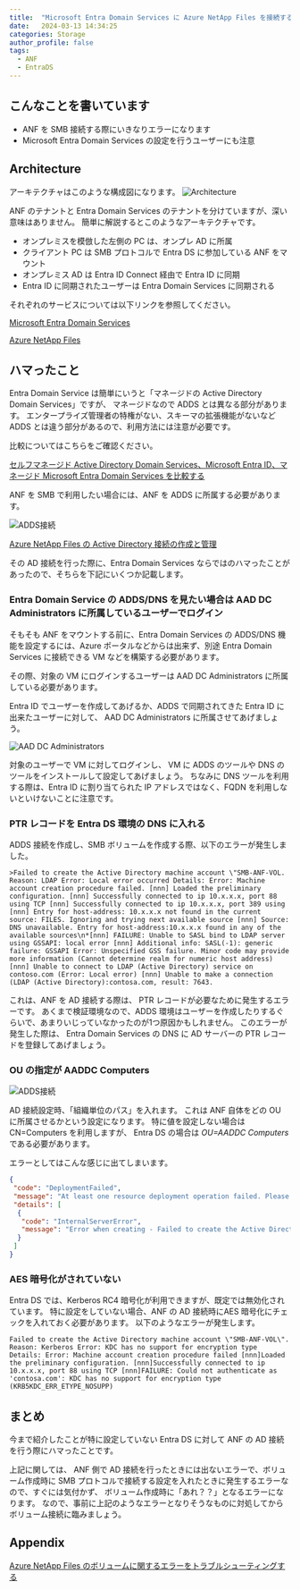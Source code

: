 ```yaml
---
title:  "Microsoft Entra Domain Services に Azure NetApp Files を接続するときにハマったこと"
date:   2024-03-13 14:34:25
categories: Storage
author_profile: false
tags:
  - ANF
  - EntraDS
---
```


## こんなことを書いています

* ANF を SMB 接続する際にいきなりエラーになります
* Microsoft Entra Domain Services の設定を行うユーザーにも注意

## Architecture

アーキテクチャはこのような構成図になります。
![Architecture](/assets/article_images/2024-02-15-anf-entrads/architecture.png)

ANF のテナントと Entra Domain Services のテナントを分けていますが、深い意味はありません。
簡単に解説するとこのようなアーキテクチャです。

* オンプレミスを模倣した左側の PC は、オンプレ AD に所属
* クライアント PC は SMB プロトコルで Entra DS に参加している ANF をマウント
* オンプレミス AD は Entra ID Connect 経由で Entra ID に同期
* Entra ID に同期されたユーザーは Entra Domain Services に同期される

それぞれのサービスについては以下リンクを参照してください。

[Microsoft Entra Domain Services](https://learn.microsoft.com/ja-jp/entra/identity/domain-services/overview)

[Azure NetApp Files](https://learn.microsoft.com/ja-jp/azure/azure-netapp-files/azure-netapp-files-introduction)

## ハマったこと

Entra Domain Service は簡単にいうと「マネージドの Active Directory Domain Services」ですが、
マネージドなので ADDS とは異なる部分があります。
エンタープライズ管理者の特権がない、スキーマの拡張機能がないなど ADDS とは違う部分があるので、利用方法には注意が必要です。

比較についてはこちらをご確認ください。

[セルフマネージド Active Directory Domain Services、Microsoft Entra ID、マネージド Microsoft Entra Domain Services を比較する](https://learn.microsoft.com/ja-jp/entra/identity/domain-services/compare-identity-solutions#domain-services-and-self-managed-ad-ds)

ANF を SMB で利用したい場合には、ANF を ADDS に所属する必要があります。

![ADDS接続](/assets/article_images/2024-02-15-anf-entrads/connect-adds.png)

[Azure NetApp Files の Active Directory 接続の作成と管理](https://learn.microsoft.com/ja-jp/azure/azure-netapp-files/create-active-directory-connections)

その AD 接続を行った際に、Entra Domain Services ならではのハマったことがあったので、そちらを下記にいくつか記載します。

### Entra Domain Service の ADDS/DNS を見たい場合は AAD DC Administrators に所属しているユーザーでログイン

そもそも ANF をマウントする前に、Entra Domain Services の ADDS/DNS 機能を設定するには、Azure ポータルなどからは出来ず、別途 Entra Domain Services に接続できる VM などを構築する必要があります。

その際、対象の VM にログインするユーザーは AAD DC Administrators に所属している必要があります。

Entra ID でユーザーを作成してあげるか、ADDS で同期されてきた Entra ID に出来たユーザーに対して、 AAD DC Administrators に所属させてあげましょう。

![AAD DC Administrators](/assets/article_images/2024-02-15-anf-entrads/aaddcadministrators.png)

対象のユーザーで VM に対してログインし、 VM に ADDS のツールや DNS のツールをインストールして設定してあげましょう。
ちなみに DNS ツールを利用する際は、Entra ID に割り当てられた IP アドレスではなく、FQDN を利用しないといけないことに注意です。

### PTR レコードを Entra DS 環境の DNS に入れる

ADDS 接続を作成し、SMB ボリュームを作成する際、以下のエラーが発生しました。

```text
>Failed to create the Active Directory machine account \"SMB-ANF-VOL. Reason: LDAP Error: Local error occurred Details: Error: Machine account creation procedure failed. [nnn] Loaded the preliminary configuration. [nnn] Successfully connected to ip 10.x.x.x, port 88 using TCP [nnn] Successfully connected to ip 10.x.x.x, port 389 using [nnn] Entry for host-address: 10.x.x.x not found in the current source: FILES. Ignoring and trying next available source [nnn] Source: DNS unavailable. Entry for host-address:10.x.x.x found in any of the available sources\n*[nnn] FAILURE: Unable to SASL bind to LDAP server using GSSAPI: local error [nnn] Additional info: SASL(-1): generic failure: GSSAPI Error: Unspecified GSS failure. Minor code may provide more information (Cannot determine realm for numeric host address) [nnn] Unable to connect to LDAP (Active Directory) service on contoso.com (Error: Local error) [nnn] Unable to make a connection (LDAP (Active Directory):contosa.com, result: 7643.
```

これは、ANF を AD 接続する際は、 PTR レコードが必要なために発生するエラーです。
あくまで検証環境なので、ADDS 環境はユーザーを作成したりするぐらいで、あまりいじっていなかったのが1つ原因かもしれません。
このエラーが発生した際は、 Entra Domain Services の DNS に AD サーバーの PTR レコードを登録してあげましょう。

### OU の指定が AADDC Computers

![ADDS接続](/assets/article_images/2024-02-15-anf-entrads/connect-adds.png)

AD 接続設定時、「組織単位のパス」を入れます。
これは ANF 自体をどの OU に所属させるかという設定になります。
特に値を設定しない場合は CN=Computers を利用しますが、 Entra DS の場合は *OU=AADDC Computers* である必要があります。

エラーとしてはこんな感じに出てしまいます。

```json
{
 "code": "DeploymentFailed",
 "message": "At least one resource deployment operation failed. Please list deployment operations for details. Please see https://aka.ms/DeployOperations for usage details.",
 "details": [
  {
   "code": "InternalServerError",
   "message": "Error when creating - Failed to create the Active Directory machine account \"SMBTESTAD-D9A2\". Reason: SecD Error: ou not found Details: Error: Machine account creation procedure failed\n [ 561] Loaded the preliminary configuration.\n [ 665] Successfully connected to ip 10.x.x.x, port 88 using TCP\n [ 1039] Successfully connected to ip 10.x.x.x, port 389 using TCP\n**[ 1147] FAILURE: Specifed OU 'OU=AADDC Com' does not exist in\n** contoso.com\n. "
  }
 ]
}
```

### AES 暗号化がされていない

Entra DS では、Kerberos RC4 暗号化が利用できますが、既定では無効化されています。
特に設定をしていない場合、ANF の AD 接続時にAES 暗号化にチェックを入れておく必要があります。
以下のようなエラーが発生します。

```text
Failed to create the Active Directory machine account \"SMB-ANF-VOL\". Reason: Kerberos Error: KDC has no support for encryption type Details: Error: Machine account creation procedure failed [nnn]Loaded the preliminary configuration. [nnn]Successfully connected to ip 10.x.x.x, port 88 using TCP [nnn]FAILURE: Could not authenticate as 'contosa.com': KDC has no support for encryption type (KRB5KDC_ERR_ETYPE_NOSUPP)
```

## まとめ

今まで紹介したことが特に設定していない Entra DS に対して ANF の AD 接続を行う際にハマったことです。

上記に関しては、 ANF 側で AD 接続を行ったときには出ないエラーで、ボリューム作成時に SMB プロトコルで接続する設定を入れたときに発生するエラーなので、すぐには気付かず、
ボリューム作成時に「あれ？？」となるエラーになります。
なので、事前に上記のようなエラーとなりそうなものに対処してからボリューム接続に臨みましょう。

## Appendix

[Azure NetApp Files のボリュームに関するエラーをトラブルシューティングする](https://learn.microsoft.com/ja-jp/azure/azure-netapp-files/troubleshoot-volumes)